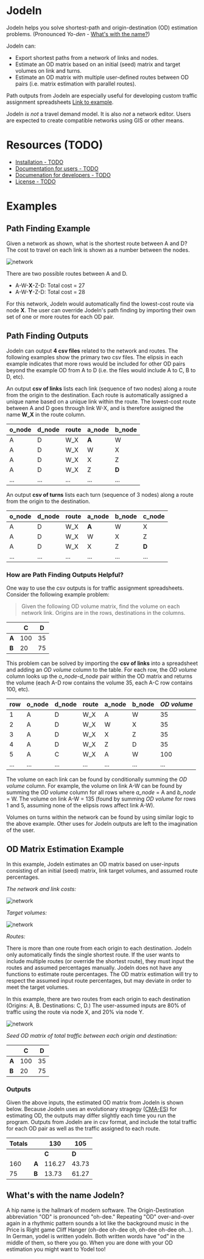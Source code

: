 # Jodeln
Jodeln helps you solve shortest-path and origin-destination (OD) estimation problems.
(Pronounced *Yo-den* - [What's with the name?](#))

Jodeln can:

- Export shortest paths from a network of links and nodes.
- Estimate an OD matrix based on an initial (seed) matrix and target volumes on link and turns.
- Estimate an OD matrix with multiple user-defined routes between OD pairs (i.e. matrix estimation with parallel routes).

Path outputs from Jodeln are especially useful for developing custom traffic assignment spreadsheets [Link to example](#).

Jodeln *is not* a travel demand model. It is also *not* a network editor. Users are expected to create compatible networks using GIS or other means.

# Resources (TODO)
- [Installation - TODO](#)
- [Documentation for users - TODO](#)
- [Documenation for developers - TODO](#)
- [License - TODO](#)

# Examples
## Path Finding Example
Given a network as shown, what is the shortest route between A and D? The cost to travel on each link is shown as a number between the nodes.

![network](./tests/networks/net04/net04_example.png)

There are two possible routes between A and D.

- A-W-**X**-Z-D: Total cost = 27
- A-W-**Y**-Z-D: Total cost = 28

For this network, Jodeln would automatically find the lowest-cost route via node **X**. The user can override Jodeln's path finding by importing their own set of one or more routes for each OD pair.

## Path Finding Outputs

Jodeln can output **4 csv files** related to the network and routes. The following examples show the primary two csv files. The elipsis in each example indicates that more rows would be included for other OD pairs beyond the example OD from A to D (i.e. the files would include A to C, B to D, etc).

An output **csv of links** lists each link (sequence of two nodes) along a route from the origin to the destination. Each route is automatically assigned a unique name based on a unique link within the route. The lowest-cost route between A and D goes through link W-X, and is therefore assigned the name **W_X** in the route column.

| o_node | d_node | route | a_node | b_node |
|--------|--------|-------|--------|--------|
| A      | D      | W_X   | **A**  | W      |
| A      | D      | W_X   | W      | X      |
| A      | D      | W_X   | X      | Z      |
| A      | D      | W_X   | Z      | **D**  |
| ...    | ...    | ...   | ...    | ...    |


An output **csv of turns** lists each turn (sequence of 3 nodes) along a route from the origin to the destination.

| o_node | d_node | route | a_node | b_node | c_node |
|--------|--------|-------|--------|--------|--------|
| A      | D      | W_X   | **A**  | W      | X      |
| A      | D      | W_X   | W      | X      | Z      |
| A      | D      | W_X   | X      | Z      | **D**  |
| ...    | ...    | ...   | ...    | ...    | ...    |

### How are Path Finding Outputs Helpful?

One way to use the csv outputs is for traffic assignment spreadsheets. Consider the following example problem:

> Given the following OD volume matrix, find the volume on each network link. Origins are in the rows, destinations in the columns.

|       | C   | D  |
|-------|-----|----|
| **A** | 100 | 35 |
| **B** | 20  | 75 |

This problem can be solved by importing the **csv of links** into a spreadsheet and adding an *OD volume* column to the table. For each row, the *OD volume* column looks up the *o_node*-*d_node* pair within the OD matrix and returns the volume (each A-D row contains the volume 35, each A-C row contains 100, etc).

| row |  o_node | d_node | route | a_node | b_node | *OD volume* |
|-----| --------|--------|-------|--------|--------|-------------|
| 1   |  A      | D      | W_X   | A      | W      | 35          |
| 2   |  A      | D      | W_X   | W      | X      | 35          |
| 3   |  A      | D      | W_X   | X      | Z      | 35          |
| 4   |  A      | D      | W_X   | Z      | D      | 35          |
| 5   |  A      | C      | W_X   | A      | W      | 100         |
| ... |  ...    | ...    | ...   | ...    | ...    | ...         |

The volume on each link can be found by conditionally summing the *OD volume* column. For example, the volume on link A-W can be found by summing the *OD volume* column for all rows where *a_node* = A and *b_node* = W. The volume on link A-W = 135 (found by summing *OD volume* for rows 1 and 5, assuming none of the elipsis rows affect link A-W).

Volumes on turns within the network can be found by using similar logic to the above example. Other uses for Jodeln outputs are left to the imagination of the user.


## OD Matrix Estimation Example
In this example, Jodeln estimates an OD matrix based on user-inputs consisting of an initial (seed) matrix, link target volumes, and assumed route percentages.

*The network and link costs:*

![network](./tests/networks/net04/net04_link_costs.png)

*Target volumes:*

![network](./tests/networks/net04/net04_target_volumes.png)

*Routes:*

There is more than one route from each origin to each destination. Jodeln only automatically finds the single shortest route. If the user wants to include multiple routes (or override the shortest route), they must input the routes and assumed percentages manually. Jodeln does not have any functions to estimate route percentages. The OD matrix estimation will try to respect the assumed input route percentages, but may deviate in order to meet the target volumes.

In this example, there are two routes from each origin to each destination (Origins: A, B. Destinations: C, D.) The user-assumed inputs are 80% of traffic using the route via node X, and 20% via node Y.

![network](./tests/networks/net04/net04_route_pct.png)


*Seed OD matrix of total traffic between each origin and destination:*

|       | C   | D  |
|-------|-----|----|
| **A** | 100 | 35 |
| **B** | 20  | 75 |

### Outputs

Given the above inputs, the estimated OD matrix from Jodeln is shown below. Because Jodeln uses an evolutionary stragegy ([CMA-ES](https://en.wikipedia.org/wiki/CMA-ES)) for estimating OD, the outputs may differ slightly each time you run the program. Outputs from Jodeln are in csv format, and include the total traffic for each OD pair as well as the traffic assigned to each route.

| Totals |       | 130    | 105   |
|--------|-------|--------|-------|
|        |       | **C**  | **D** |
| 160    | **A** | 116.27 | 43.73 |
|  75    | **B** | 13.73  | 61.27 |


## What's with the name Jodeln?
A hip name is the hallmark of modern software. The Origin-Destination abbreviation 
"OD" is pronounced "oh-dee." Repeating "OD" over-and-over again in a rhythmic pattern 
sounds a lot like the background music in the Price is Right game Cliff Hanger
(oh-dee oh-dee oh, oh-dee oh-dee oh...). In German, yodel is written yodeln. 
Both written words have "od" in the middle of them, so there you go. When you are 
done with your OD estimation you might want to Yodel too!

